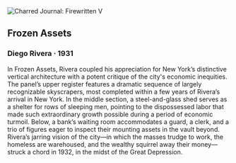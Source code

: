 <div class="artwork-of-the-day">
  <div class="container">
    <div class="img-wrapper">
      <img
        src="https://uploads5.wikiart.org/images/diego-rivera/frozen-assets-1931(1).jpg!Large.jpg"
        alt="Charred Journal: Firewritten V" />
    </div>
    <div class="artwork-detail">
      <div class="artwork-origin"> 
        <h2 class="artwork-name">Frozen Assets</h2>
        <h3 class="artist">
          Diego Rivera
                    ·  1931
        </h3>
      </div>
      <p class="description">
        <span class="artwork-description-text ng-binding" ng-bind-html="viewModel.ArtworkOfTheDay.Description | unsafe">In Frozen Assets, Rivera coupled his appreciation for New York’s distinctive vertical architecture with a potent critique of the city's economic inequities. The panel’s upper register features a dramatic sequence of largely recognizable skyscrapers, most completed within a few years of Rivera’s arrival in New York. In the middle section, a steel-and-glass shed serves as a shelter for rows of sleeping men, pointing to the dispossessed labor that made such extraordinary growth possible during a period of economic turmoil. Below, a bank’s waiting room accommodates a guard, a clerk, and a trio of figures eager to inspect their mounting assets in the vault beyond. Rivera’s jarring vision of the city—in which the masses trudge to work, the homeless are warehoused, and the wealthy squirrel away their money—struck a chord in 1932, in the midst of the Great Depression.</span>
                        <div class="text-shadow-container" ng-show="showShadow" style=""></div>
      </p>
    </div>
  </div>

</div>
